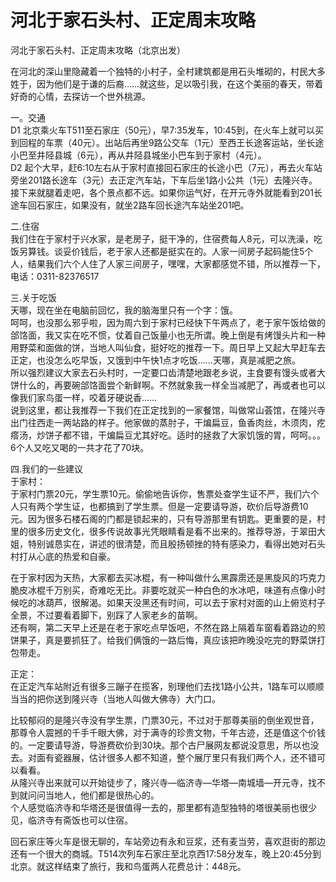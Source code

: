 # 河北于家石头村、正定周末攻略  
河北于家石头村、正定周末攻略（北京出发）  
  
在河北的深山里隐藏着一个独特的小村子，全村建筑都是用石头堆砌的，村民大多姓于，因为他们是于谦的后裔……就这些，足以吸引我，在这个美丽的春天，带着好奇的心情，去探访一个世外桃源。   
  
一。交通  
D1 北京乘火车T511至石家庄（50元），早7:35发车，10:45到，在火车上就可以买到回程的车票（40元）。出站后再坐9路公交车（1元）至西王长途客运站，坐长途小巴至井陉县城（6元），再从井陉县城坐小巴车到于家村（4元）。   
D2 起个大早，赶6:10左右从于家村直接回石家庄的长途小巴（7元），再去火车站旁坐201路长途车（3元）去正定汽车站，下车后坐1路小公共（1元）去隆兴寺。接下来就腿着走吧，各个景点都不远。如果你运气好，在开元寺外就能看到201长途车回石家庄，如果没有，就坐2路车回长途汽车站坐201吧。   
  
二.住宿  
我们住在于家村于兴水家，是老房子，挺干净的，住宿费每人8元，可以洗澡，吃饭另算钱。谈妥价钱后，老于家人还都是挺实在的。人家一间房子起码能住5个人，结果我们六个人住了人家三间房子，嘿嘿，大家都感觉不错，所以推荐一下，电话：0311-82376517  
  
三.关于吃饭  
天哪，现在坐在电脑前回忆，我的脑海里只有一个字：饿。   
呵呵，也没那么邪乎啦，因为周六到于家村已经快下午两点了，老于家午饭给做的郃饹面，我又实在吃不惯，仗着自己饭量小也无所谓。晚上倒是有烤馒头片和一种用野菜和面做的饼，当地人叫仙食，挺好吃的推荐一下。周日早上又起大早赶车去正定，也没怎么吃早饭，又饿到中午快1点才吃饭……天哪，真是减肥之旅。   
所以强烈建议大家去石头村时，一定要口齿清楚地跟老乡说，主食要有馒头或者大饼什么的，再要碗郃饹面尝个新鲜啊。不然就象我一样全当减肥了，再或者也可以像我们家鸟蛋一样，咬着牙硬说香……  
说到这里，都让我推荐一下我们在正定找到的一家餐馆，叫做常山荟馆，在隆兴寺出门往西走一两站路的样子。他家做的蒸肘子，干煸扁豆，鱼香肉丝，木须肉，疙瘩汤，炒饼子都不错，干煸扁豆尤其好吃。适时的拯救了大家饥饿的胃，呵呵。。。6个人又吃又喝的一共才花了70块。   
  
四.我们的一些建议  
于家村：  
于家村门票20元，学生票10元。偷偷地告诉你，售票处查学生证不严，我们六个人只有两个学生证，也都搞到了学生票。但是一定要请导游，砍价后导游费10元。因为很多石楼石阁的门都是锁起来的，只有导游那里有钥匙。更重要的是，村里的很多历史文化，很多传说故事光凭眼睛看是看不出来的。推荐导游，于翠田大姐，特别诚恳实在，讲述的很清楚，而且殷扬顿挫的特有感染力，看得出她对石头村打从心底的热爱和自豪。   
  
在于家村因为天热，大家都去买冰棍，有一种叫做什么黑霹雳还是黑旋风的巧克力脆皮冰棍千万别买，奇难吃无比。非要吃就买一种白色的水冰吧，味道有点像小时候吃的冰葫芦，很解渴。如果天没黑还有时间，可以去于家村对面的山上俯览村子全景，不过要看着脚下，别踩了人家老乡的苗啊。   
还有啊，第二天早上还是在老于家吃点早饭吧，不然在路上隔着车窗看着路边的煎饼果子，真是要抓狂了。给我们俩饿的一路后悔，真应该把昨晚没吃完的野菜饼打包带走。   
  
正定：  
在正定汽车站附近有很多三蹦子在揽客，别理他们去找1路小公共，1路车可以顺顺当当的把你送到隆兴寺（当地人叫做大佛寺）大门口。   
  
比较郁闷的是隆兴寺没有学生票，门票30元，不过对于那尊美丽的倒坐观世音，那尊令人震撼的千手千眼大佛，对于满寺的珍贵文物，千年古迹，还是值这个价钱的。一定要请导游，导游费砍价到30块。那个古尸展网友都说没意思，所以也没去。对面有瓷器展，估计很多人都不知道，整个展厅里只有我们两个人，还不错可以看看。   
从隆兴寺出来就可以开始徒步了，隆兴寺—临济寺—华塔—南城墙—开元寺，找不到就问问当地人，他们都是很热心的。   
个人感觉临济寺和华塔还是很值得一去的，那里都有造型独特的塔很美丽也很少见，临济寺有斋饭也可以住宿。   
  
回石家庄等火车是很无聊的，车站旁边有永和豆浆，还有麦当劳，喜欢逛街的那边还有一个很大的商城。T514次列车石家庄至北京西17:58分发车，晚上20:45分到北京。就这样结束了旅行，我和鸟蛋两人花费总计：448元。   
  
